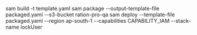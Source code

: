 sam build -t template.yaml
sam package --output-template-file packaged.yaml --s3-bucket ration-pro-qa
sam deploy --template-file packaged.yaml --region ap-south-1 --capabilities CAPABILITY_IAM --stack-name lockUser